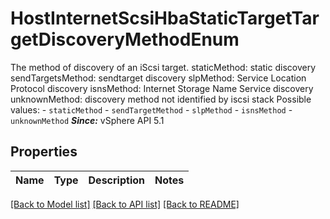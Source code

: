 # HostInternetScsiHbaStaticTargetTargetDiscoveryMethodEnum

The method of discovery of an iScsi target.  staticMethod: static discovery sendTargetsMethod: sendtarget discovery slpMethod: Service Location Protocol discovery isnsMethod: Internet Storage Name Service discovery unknownMethod: discovery method not identified by iscsi stack  Possible values: - `staticMethod` - `sendTargetMethod` - `slpMethod` - `isnsMethod` - `unknownMethod`  ***Since:*** vSphere API 5.1 

## Properties
Name | Type | Description | Notes
------------ | ------------- | ------------- | -------------

[[Back to Model list]](../README.md#documentation-for-models) [[Back to API list]](../README.md#documentation-for-api-endpoints) [[Back to README]](../README.md)


